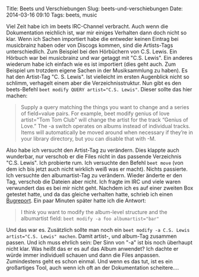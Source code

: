 Title: Beets und Verschiebungen 
Slug: beets-und-verschiebungen
Date: 2014-03-16 09:10
Tags: beets, music


Viel Zeit habe ich im beets IRC-Channel verbracht. Auch wenn die Dokumentation reichlich ist, war mir einiges Verhalten dann doch nicht so klar. Wenn ich Sachen importiert habe die entweder keinen Eintrag bei musicbrainz haben oder von Discogs kommen, sind die Artists-Tags unterschiedlich. Zum Beispiel bei den Hörbüchern von C.S. Lewis. Ein Hörbuch war bei musicbrainz und war getaggt mit "C.S. Lewis". Ein anderes wiederum habe ich einfach wie es ist importiert (dies geht auch. Zum Beispiel um trotzdem eigene Sachen in der Musiksammlung zu haben). Es hat den Artist-Tag "C. S. Lewis". Ist vielleicht im ersten Augenblick nicht so schlimm, verhagelt einem aber die Verzeichnisstruktur. Nun gibt es den beets-Befehl `beet modify QUERY artist="C.S. Lewis"`. Dieser sollte das hier machen:

> Supply a query matching the things you want to change and a series of field=value pairs. For example, beet modify genius of love artist="Tom Tom Club" will change the artist for the track “Genius of Love.” The -a switch operates on albums instead of individual tracks. Items will automatically be moved around when necessary if they’re in your library directory, but you can disable that with -M.

Also habe ich versucht den Artist-Tag zu verändern. Dies klappte auch wunderbar, nur verschob er die Files nicht in das passende Verzeichnis "C.S. Lewis". Ich probierte rum. Ich versuchte den Befehl `beet move` (von dem ich bis jetzt auch nicht wirklich weiß was er macht). Nichts passierte. Ich versuchte den albumartist-Tag zu verändern. Wieder änderte er den Tag, verschob die Dateien aber nicht. Ich fragte im IRC und viele waren verwundert das es bei mir nicht geht. Nachdem ich es auf einer zweiten Box getestet hatte, und da das gleiche verhalten hatte, schrieb ich einen [Bugreport](https://github.com/sampsyo/beets/issues/613). Ein paar Minuten später hatte ich die Antwort: 

> I think you want to modify the album-level structure and the albumartist field: `beet modify -a foo albumartist="bar"`

Und das war es. Zusätzlich sollte man noch ein `beet modify -a C.S. Lewis artist="C.S. Lewis" machen`. Damit artist-, und album-Tag zusammen passen. Und ich muss ehrlich sein: Der Sinn von "-a" ist bis noch überhaupt nicht klar. Was heißt das er es auf das Album anwendet? Ich dachte er würde immer individuell schauen und dann die Files anpassen. Zumindestens geht es schon einmal. Und wenn es das tut, ist es ein großartiges Tool, auch wenn ich oft an der Dokumentation scheitere....  
